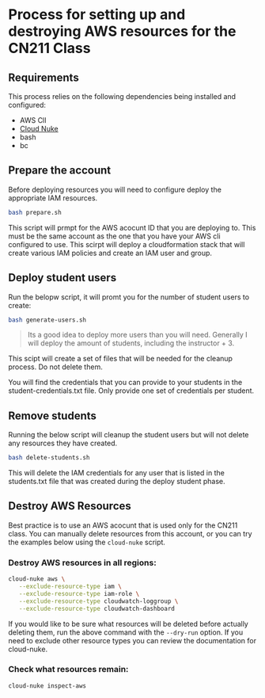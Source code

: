 # Process for setting up and destroying AWS resources for the CN211 Class

## Requirements

This process relies on the following dependencies being installed and configured:
- AWS ClI
- [Cloud Nuke]
- bash
- bc

[Cloud Nuke]:https://github.com/gruntwork-io/cloud-nuke

## Prepare the account

Before deploying resources you will need to configure deploy the appropriate IAM resources. 

``` bash
bash prepare.sh 
```

This script will prmpt for the AWS acocunt ID that you are deploying to. This must be the same account as the one that you have your AWS cli configured to use. This scirpt will deploy a cloudformation stack that will create various IAM policies and create an IAM user and group. 

## Deploy student users

Run the belopw script, it will promt you for the number of student users to create: 

``` bash
bash generate-users.sh
```

> Its a good idea to deploy more users than you will need. Generally I will deploy the amount of students, including the instructor + 3.

This scipt will create a set of files that will be needed for the cleanup process. Do not delete them. 

You will find the credentials that you can provide to your students in the student-credentials.txt file. Only provide one set of credentials per student.


## Remove students

Running the below script will cleanup the student users but will not delete any resources they have created. 

``` bash
bash delete-students.sh
```

This will delete the IAM credentials for any user that is listed in the students.txt file that was created during the deploy student phase. 

## Destroy AWS Resources

Best practice is to use an AWS acocunt that is used only for the CN211 class. You can manually delete resources from this account, or you can try the examples below using the `cloud-nuke` script. 

### Destroy AWS resources in all regions:

``` bash
cloud-nuke aws \
   --exclude-resource-type iam \
   --exclude-resource-type iam-role \
   --exclude-resource-type cloudwatch-loggroup \
   --exclude-resource-type cloudwatch-dashboard 
```
If you would like to be sure what resources will be deleted before actually deleting them, run the above command with the `--dry-run` option. If you need to exclude other resource types you can review the documentation for cloud-nuke. 

### Check what resources remain:

``` bash
cloud-nuke inspect-aws
```

